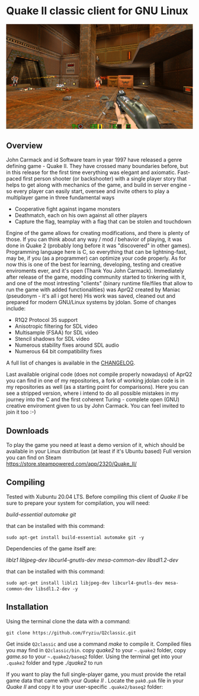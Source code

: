 <!-- Name: Quake2 classic -->

# Quake II classic client for GNU Linux

![Quake II classic for Linux](github-screenshot.jpg)

## Overview

John Carmack and id Software team in year 1997 have released a genre defining game - Quake II.
They have crossed many boundaries before, but in this release for the first time everything was elegant and axiomatic.
Fast-paced first person shooter (or backshooter) with a single player story that helps to get along with mechanics of the game, and build in server engine - so every player can easily start, oversee and invite others to play a multiplayer game in three fundamental ways 
- Cooperative fight against ingame monsters
- Deathmatch, each on his own against all other players
- Capture the flag, teamplay with a flag that can be stolen and touchdown

Engine of the game allows for creating modifications, and there is plenty of those. If you can think about any way / mod / behavior of playing, it was done in Quake 2 (probably long before it was "discovered" in other games).
Programming language here is C, so everything that can be lightning-fast, may be, if you (as a programmer) can optimize your code properly. 
As for now this is one of the best for learning, developing, testing and creative enviroments ever, and it's open (Thank You John Carmack).
Immediately after release of the game, modding community started to tinkering with it, and one of the most intresting "clients" (binary runtime file/files that allow to run the game with added functionalities)  was AprQ2 created by Maniac (pseudonym - it's all i got here)
His work was saved, cleaned out and prepared for modern GNU/Linux systems by jdolan.
Some of changes include:

 * R1Q2 Protocol 35 support
 * Anisotropic filtering for SDL video
 * Multisample (FSAA) for SDL video
 * Stencil shadows for SDL video
 * Numerous stability fixes around SDL audio
 * Numerous 64 bit compatibility fixes

A full list of changes is available in the [CHANGELOG](CHANGELOG).

Last available original code (does not compile properly nowadays) of AprQ2 you can find in one of my repositories, a fork of working jdolan code is in my repositories as well (as a starting point for comparisons).
Here you can see a stripped version, where i intend to do all possible mistakes in my journey into the C and the first coherent Turing - complete open (GNU) creative enviroment given to us by John Carmack. You can feel invited to join it too :-)

## Downloads

To play the game you need at least a demo version of it, which should be available in your Linux distribution (at least if it's Ubuntu based)
Full version you can find on Steam https://store.steampowered.com/app/2320/Quake_II/

## Compiling

Tested with Xubuntu 20.04 LTS.
Before compiling this client of _Quake II_ 
be sure to prepare your system for compilation, you will need:

_build-essential automake git_

that can be installed with this command:

    sudo apt-get install build-essential automake git -y

Dependencies of the game itself are:

_liblz1 libjpeg-dev libcurl4-gnutls-dev mesa-common-dev libsdl1.2-dev_ 

that can be installed with this command:

    sudo apt-get install liblz1 libjpeg-dev libcurl4-gnutls-dev mesa-common-dev libsdl1.2-dev -y

## Installation

Using the terminal clone the data with a command:

    git clone https://github.com/Fryziu/Q2classic.git

Get inside `Q2classic` and use a command _make_ to compile it.
Compiled files you may find in `Q2classic/bin`.
copy _quake2_ to your `~.quake2` folder,
copy _game.so_ to your `~.quake2/baseq2` folder.
Using the terminal get into your `.quake2` folder and type _./quake2_ to run

If you want to play the full single-player game, you must provide the retail game data that came with your _Quake II_ .
Locate the `pak0.pak` file in your _Quake II_ and copy it to your user-specific `.quake2/baseq2` folder:
  
    
